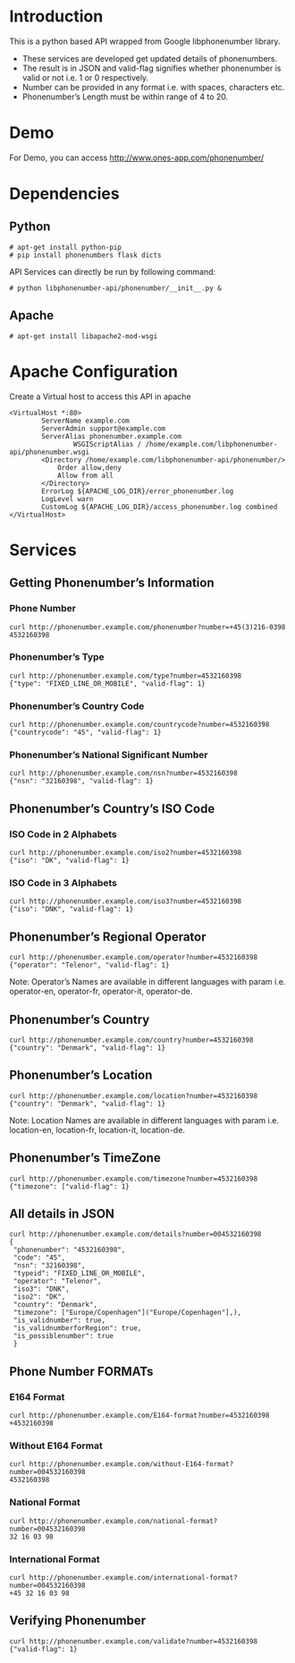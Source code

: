 # Introduction
This is a python based API wrapped from Google libphonenumber library.
* These services are developed get updated details of phonenumbers.
* The result is in JSON and valid-flag signifies whether phonenumber is valid or not i.e. 1 or 0 respectively.
* Number can be provided in any format i.e. with spaces, characters etc.
* Phonenumber’s Length must be within range of 4 to 20.

# Demo
For Demo, you can access http://www.ones-app.com/phonenumber/

# Dependencies
## Python 
```
# apt-get install python-pip
# pip install phonenumbers flask dicts
```
API Services can directly be run by following command:
```
# python libphonenumber-api/phonenumber/__init__.py &
```
## Apache
```
# apt-get install libapache2-mod-wsgi
```
# Apache Configuration
Create a Virtual host to access this API in apache
```
<VirtualHost *:80>
		ServerName example.com
		ServerAdmin support@example.com
		ServerAlias phonenumber.example.com
                WSGIScriptAlias / /home/example.com/libphonenumber-api/phonenumber.wsgi
		<Directory /home/example.com/libphonenumber-api/phonenumber/>
			Order allow,deny
			Allow from all
		</Directory>
		ErrorLog ${APACHE_LOG_DIR}/error_phonenumber.log
		LogLevel warn
		CustomLog ${APACHE_LOG_DIR}/access_phonenumber.log combined
</VirtualHost>
```
# Services

## Getting Phonenumber’s Information
### Phone Number
```
curl http://phonenumber.example.com/phonenumber?number=+45(3)216-0398
4532160398
```
### Phonenumber’s Type
```
curl http://phonenumber.example.com/type?number=4532160398
{"type": "FIXED_LINE_OR_MOBILE", "valid-flag": 1}
```
### Phonenumber’s Country Code
```
curl http://phonenumber.example.com/countrycode?number=4532160398
{"countrycode": "45", "valid-flag": 1}
```
### Phonenumber’s National Significant Number
```
curl http://phonenumber.example.com/nsn?number=4532160398
{"nsn": "32160398", "valid-flag": 1}
```
## Phonenumber’s Country’s ISO Code

### ISO Code in 2 Alphabets
```
curl http://phonenumber.example.com/iso2?number=4532160398
{"iso": "DK", "valid-flag": 1}
```
### ISO Code in 3 Alphabets
```
curl http://phonenumber.example.com/iso3?number=4532160398
{"iso": "DNK", "valid-flag": 1}
```

## Phonenumber’s Regional Operator
```
curl http://phonenumber.example.com/operator?number=4532160398
{"operator": "Telenor", "valid-flag": 1}
```
Note: Operator’s Names are available in different languages with param i.e. operator-en, operator-fr, operator-it, operator-de.

## Phonenumber’s Country
```
curl http://phonenumber.example.com/country?number=4532160398
{"country": "Denmark", "valid-flag": 1}
```
## Phonenumber’s Location
```
curl http://phonenumber.example.com/location?number=4532160398
{"country": "Denmark", "valid-flag": 1}
```
Note: Location Names are available in different languages with param i.e. location-en, location-fr, location-it, location-de.

## Phonenumber’s TimeZone
```
curl http://phonenumber.example.com/timezone?number=4532160398
{"timezone": ["valid-flag": 1}
```
## All details in JSON
```
curl http://phonenumber.example.com/details?number=004532160398
{
 "phonenumber": "4532160398",
 "code": "45",
 "nsn": "32160398",
 "typeid": "FIXED_LINE_OR_MOBILE",
 "operator": "Telenor",
 "iso3": "DNK",
 "iso2": "DK",
 "country": "Denmark",
 "timezone": ["Europe/Copenhagen"]("Europe/Copenhagen"],),
 "is_validnumber": true,
 "is_validnumberforRegion": true,
 "is_possiblenumber": true
 }
```
## Phone Number FORMATs
### E164 Format
```
curl http://phonenumber.example.com/E164-format?number=4532160398
+4532160398
```
### Without E164 Format
```
curl http://phonenumber.example.com/without-E164-format?number=004532160398
4532160398
```
### National Format
```
curl http://phonenumber.example.com/national-format?number=004532160398
32 16 03 98
```
### International Format
```
curl http://phonenumber.example.com/international-format?number=004532160398
+45 32 16 03 98
```
## Verifying Phonenumber
```
curl http://phonenumber.example.com/validate?number=4532160398
{"valid-flag": 1}
```
